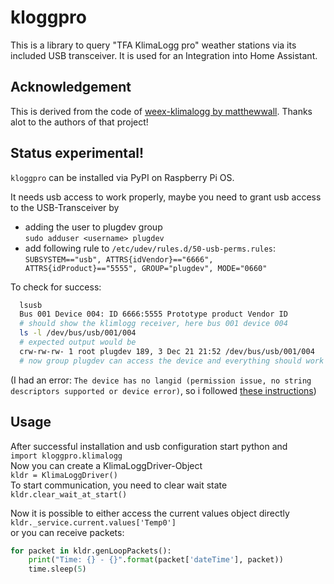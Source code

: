 # kloggpro

This is a library to query "TFA KlimaLogg pro" weather stations via its
included USB transceiver. It is used for an Integration into Home
Assistant.

## Acknowledgement

This is derived from the code of [weex-klimalogg by matthewwall](https://github.com/matthewwall/weewx-klimalogg).
Thanks alot to the authors of that project!

## Status experimental!

`kloggpro` can be installed via PyPI on Raspberry Pi OS.

It needs usb access to work properly, maybe you need to grant usb access
to the USB-Transceiver by 
* adding the user to plugdev group  
  `sudo adduser <username> plugdev` 
* add following rule to `/etc/udev/rules.d/50-usb-perms.rules`:  
  `SUBSYSTEM=="usb", ATTRS{idVendor}=="6666", ATTRS{idProduct}=="5555", GROUP="plugdev", MODE="0660"`

To check for success: 
```bash
  lsusb 
  Bus 001 Device 004: ID 6666:5555 Prototype product Vendor ID 
  # should show the klimlogg receiver, here bus 001 device 004 
  ls -l /dev/bus/usb/001/004 
  # expected output would be 
  crw-rw-rw- 1 root plugdev 189, 3 Dec 21 21:52 /dev/bus/usb/001/004
  # now group plugdev can access the device and everything should work
```
(I had an error: `The device has no langid (permission issue, no string
descriptors supported or device error)`, so i followed [these
instructions](https://www.raspberrypi.org/forums/viewtopic.php?t=186839))

## Usage

After successful installation and usb configuration start python and  
`import kloggpro.klimalogg`  
Now you can create a KlimaLoggDriver-Object  
`kldr = KlimaLoggDriver()`  
To start communication, you need to clear wait state  
`kldr.clear_wait_at_start()`

Now it is possible to either access the current values object directly  
`kldr._service.current.values['Temp0']`  
or you can receive packets:
```python
for packet in kldr.genLoopPackets():
    print("Time: {} - {}".format(packet['dateTime'], packet))
    time.sleep(5)
```